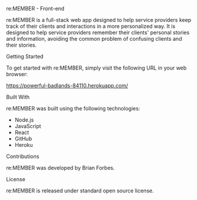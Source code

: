 re:MEMBER - Front-end

re:MEMBER is a full-stack web app designed to help service providers keep track of their clients and interactions in a more personalized way. It is designed to help service providers remember their clients' personal stories and information, avoiding the common problem of confusing clients and their stories.

Getting Started

To get started with re:MEMBER, simply visit the following URL in your web browser: 

https://powerful-badlands-84110.herokuapp.com/

Built With

re:MEMBER was built using the following technologies:

- Node.js
- JavaScript
- React
- GitHub
- Heroku

Contributions

re:MEMBER was developed by Brian Forbes. 

License

re:MEMBER is released under standard open source license.

